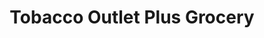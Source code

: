 ---
title: "Tobacco Outlet Plus Grocery"
url: /des-moines/tobacco-outlet-plus-grocery/
shop: convenience
---